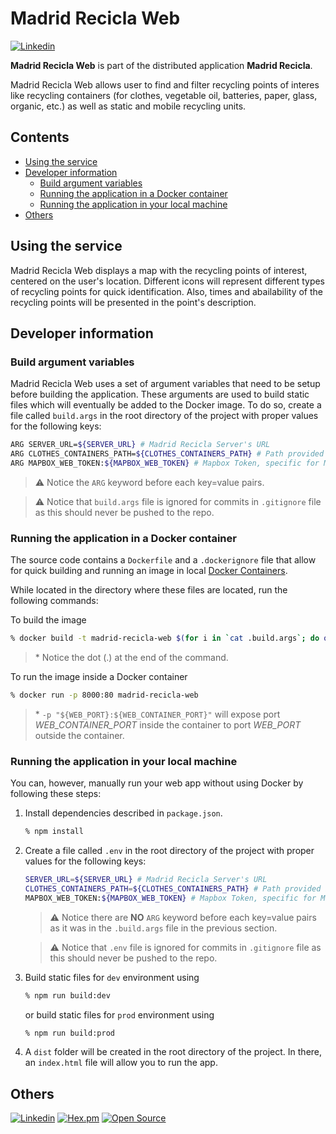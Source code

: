# Madrid Recicla Web  <!-- omit in toc -->

[![Linkedin](https://img.shields.io/badge/LinkedIn-carlosmartinezm-blue)](https://www.linkedin.com/in/carlosmartinezm/)

**Madrid Recicla Web** is part of the distributed application **Madrid Recicla**.

Madrid Recicla Web allows user to find and filter recycling points of interes like recycling containers (for clothes, vegetable oil, batteries, paper, glass, organic, etc.) as well as static and mobile recycling units.

## Contents  <!-- omit in toc -->

- [Using the service](#using-the-service)
- [Developer information](#developer-information)
  - [Build argument variables](#build-argument-variables)
  - [Running the application in a Docker container](#running-the-application-in-a-docker-container)
  - [Running the application in your local machine](#running-the-application-in-your-local-machine)
- [Others](#others)

## Using the service

Madrid Recicla Web displays a map with the recycling points of interest, centered on the user's location. Different icons will represent different types of recycling points for quick identification. Also, times and abailability of the recycling points will be presented in the point's description.

## Developer information

### Build argument variables

Madrid Recicla Web uses a set of argument variables that need to be setup before building the application. These arguments are used to build static files which will eventually be added to the Docker image. To do so, create a file called `build.args` in the root directory of the project with proper values for the following keys:

```sh
ARG SERVER_URL=${SERVER_URL} # Madrid Recicla Server's URL
ARG CLOTHES_CONTAINERS_PATH=${CLOTHES_CONTAINERS_PATH} # Path provided by Madrid Recicla Server.
ARG MAPBOX_WEB_TOKEN:${MAPBOX_WEB_TOKEN} # Mapbox Token, specific for Madrid Recicla Web.
```
>⚠️ Notice the `ARG` keyword before each key=value pairs.

>⚠️ Notice that `build.args` file is ignored for commits in `.gitignore` file as this should never be pushed to the repo.

### Running the application in a Docker container
The source code contains a `Dockerfile` and a `.dockerignore` file that allow for quick building and running an image in local [Docker Containers].

While located in the directory where these files are located, run the following commands:

To build the image

```bash
% docker build -t madrid-recicla-web $(for i in `cat .build.args`; do out+="--build-arg $i " ; done; echo $out;out="") .
```

> \* Notice the dot (.) at the end of the command.

To run the image inside a Docker container

```zsh
% docker run -p 8000:80 madrid-recicla-web
```
> \* `-p "${WEB_PORT}:${WEB_CONTAINER_PORT}"` will expose port _WEB_CONTAINER_PORT_ inside the container to port _WEB_PORT_ outside the container.

### Running the application in your local machine

You can, however, manually run your web app without using Docker by following these steps:

1. Install dependencies described in `package.json`.

    ```zsh
    % npm install
    ```

2. Create a file called `.env` in the root directory of the project with proper values for the following keys:

    ```sh
    SERVER_URL=${SERVER_URL} # Madrid Recicla Server's URL
    CLOTHES_CONTAINERS_PATH=${CLOTHES_CONTAINERS_PATH} # Path provided by Madrid Recicla Server.
    MAPBOX_WEB_TOKEN:${MAPBOX_WEB_TOKEN} # Mapbox Token, specific for Madrid Recicla Web.
    ```
    >⚠️ Notice there are **NO** `ARG` keyword before each key=value pairs as it was in the `.build.args` file in the previous section.

    >⚠️ Notice that `.env` file is ignored for commits in `.gitignore` file as this should never be pushed to the repo.

3. Build static files for `dev` environment using

    ```zsh
    % npm run build:dev
    ```
    or build static files for `prod` environment using

    ```zsh
    % npm run build:prod
    ```

4. A `dist` folder will be created in the root directory of the project. In there, an `index.html` file will allow you to run the app.

## Others

[![Linkedin](https://img.shields.io/badge/LinkedIn-carlosmartinezm-blue)](https://www.linkedin.com/in/carlosmartinezm/)
[![Hex.pm](https://img.shields.io/hexpm/l/plug)](http://www.apache.org/licenses/LICENSE-2.0)
[![Open Source](https://badges.frapsoft.com/os/v1/open-source.svg?v=103)](https://opensource.org/)

<!-- Links -->
[Docker Containers]: <https://docs.docker.com/language/nodejs/>

